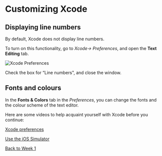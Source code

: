 # Customizing Xcode

## Displaying line numbers

By default, Xcode does not display line numbers.

To turn on this functionality, go to *Xcode-> Preferences*, and open the **Text Editing** tab.

![Xcode Preferences](/F2020/assets/img/text-editing.png)

Check the box for “Line numbers", and close the window.

## Fonts and colours

In the **Fonts & Colors** tab in the *Preferences*, you can change the fonts and the colour scheme of the text editor.

Here are some videos to help acquaint yourself with Xcode before you continue:

[Xcode preferences <Badge text='Linkedin Learning'/>](https://www.linkedin.com/learning/ios-13-development-essential-training-1-fundamentals-ui-and-architecture/xcode-preferences?u=2199673)

[Use the iOS Simulator <Badge text='Linkedin Learning'/>](https://www.linkedin.com/learning/ios-13-development-essential-training-1-fundamentals-ui-and-architecture/use-the-ios-simulator?u=2199673)

[Back to Week 1](./index.md#during-class)
